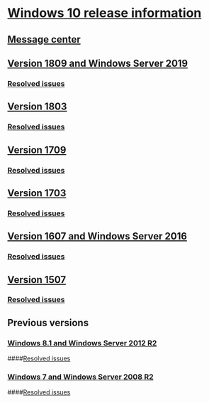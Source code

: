 # [Windows 10 release information](index.md)
## [Message center](windows-message-center.yml)
## [Version 1809 and Windows Server 2019](status-windows-10-1809-and-windows-server-2019.yml)
### [Resolved issues](resolved-issues-windows-10-1809-and-windows-server-2019.yml)
## [Version 1803](status-windows-10-1803.yml)
### [Resolved issues](resolved-issues-windows-10-1803.yml)
## [Version 1709](status-windows-10-1709.yml)
### [Resolved issues](resolved-issues-windows-10-1709.yml)
## [Version 1703](status-windows-10-1703.yml)
### [Resolved issues](resolved-issues-windows-10-1703.yml)
## [Version 1607 and Windows Server 2016](status-windows-10-1607-and-windows-server-2016.yml)
### [Resolved issues](resolved-issues-windows-10-1607.yml)
## [Version 1507](status-windows-10-1507.yml)
### [Resolved issues](resolved-issues-windows-10-1507.yml)
## Previous versions
### [Windows 8.1 and Windows Server 2012 R2](status-windows-8.1-and-windows-server-2012-r2.yml)
####[Resolved issues](resolved-issues-windows-8.1-and-windows-server-2012-r2.yml)
### [Windows 7 and Windows Server 2008 R2](status-windows-7-and-windows-server-2008-r2-sp1.yml)
####[Resolved issues](resolved-issues-windows-7-and-windows-server-2008-r2-sp1.yml)